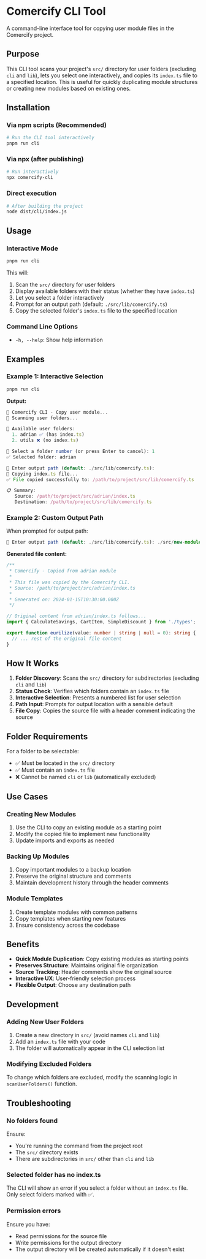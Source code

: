 # Comercify CLI Tool

A command-line interface tool for copying user module files in the Comercify
project.

## Purpose

This CLI tool scans your project's `src/` directory for user folders (excluding
`cli` and `lib`), lets you select one interactively, and copies its `index.ts`
file to a specified location. This is useful for quickly duplicating module
structures or creating new modules based on existing ones.

## Installation

### Via npm scripts (Recommended)

```bash
# Run the CLI tool interactively
pnpm run cli
```

### Via npx (after publishing)

```bash
# Run interactively
npx comercify-cli
```

### Direct execution

```bash
# After building the project
node dist/cli/index.js
```

## Usage

### Interactive Mode

```bash
pnpm run cli
```

This will:

1. Scan the `src/` directory for user folders
2. Display available folders with their status (whether they have `index.ts`)
3. Let you select a folder interactively
4. Prompt for an output path (default: `./src/lib/comercify.ts`)
5. Copy the selected folder's `index.ts` file to the specified location

### Command Line Options

- `-h, --help`: Show help information

## Examples

### Example 1: Interactive Selection

```bash
pnpm run cli
```

**Output:**

```ts
🛒 Comercify CLI - Copy user module...
📁 Scanning user folders...

📁 Available user folders:
  1. adrian ✅ (has index.ts)
  2. utils ❌ (no index.ts)

🔢 Select a folder number (or press Enter to cancel): 1
✅ Selected folder: adrian

📝 Enter output path (default: ./src/lib/comercify.ts):
📝 Copying index.ts file...
✅ File copied successfully to: /path/to/project/src/lib/comercify.ts

📋 Summary:
   Source: /path/to/project/src/adrian/index.ts
   Destination: /path/to/project/src/lib/comercify.ts
```

### Example 2: Custom Output Path

When prompted for output path:

```ts
📝 Enter output path (default: ./src/lib/comercify.ts): ./src/new-module/index.ts
```

**Generated file content:**

```typescript
/**
 * Comercify - Copied from adrian module
 *
 * This file was copied by the Comercify CLI.
 * Source: /path/to/project/src/adrian/index.ts
 *
 * Generated on: 2024-01-15T10:30:00.000Z
 */

// Original content from adrian/index.ts follows...
import { CalculateSavings, CartItem, SimpleDiscount } from './types';

export function eurilize(value: number | string | null = 0): string {
  // ... rest of the original file content
}
```

## How It Works

1. **Folder Discovery**: Scans the `src/` directory for subdirectories
   (excluding `cli` and `lib`)
2. **Status Check**: Verifies which folders contain an `index.ts` file
3. **Interactive Selection**: Presents a numbered list for user selection
4. **Path Input**: Prompts for output location with a sensible default
5. **File Copy**: Copies the source file with a header comment indicating the
   source

## Folder Requirements

For a folder to be selectable:

- ✅ Must be located in the `src/` directory
- ✅ Must contain an `index.ts` file
- ❌ Cannot be named `cli` or `lib` (automatically excluded)

## Use Cases

### Creating New Modules

1. Use the CLI to copy an existing module as a starting point
2. Modify the copied file to implement new functionality
3. Update imports and exports as needed

### Backing Up Modules

1. Copy important modules to a backup location
2. Preserve the original structure and comments
3. Maintain development history through the header comments

### Module Templates

1. Create template modules with common patterns
2. Copy templates when starting new features
3. Ensure consistency across the codebase

## Benefits

- **Quick Module Duplication**: Copy existing modules as starting points
- **Preserves Structure**: Maintains original file organization
- **Source Tracking**: Header comments show the original source
- **Interactive UX**: User-friendly selection process
- **Flexible Output**: Choose any destination path

## Development

### Adding New User Folders

1. Create a new directory in `src/` (avoid names `cli` and `lib`)
2. Add an `index.ts` file with your code
3. The folder will automatically appear in the CLI selection list

### Modifying Excluded Folders

To change which folders are excluded, modify the scanning logic in
`scanUserFolders()` function.

## Troubleshooting

### No folders found

Ensure:

- You're running the command from the project root
- The `src/` directory exists
- There are subdirectories in `src/` other than `cli` and `lib`

### Selected folder has no index.ts

The CLI will show an error if you select a folder without an `index.ts` file.
Only select folders marked with ✅.

### Permission errors

Ensure you have:

- Read permissions for the source file
- Write permissions for the output directory
- The output directory will be created automatically if it doesn't exist
